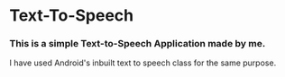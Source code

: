 # Text-To-Speech
<h3>This is a simple Text-to-Speech Application made by me. </h3>
I have used Android's inbuilt text to speech class for the same purpose.
